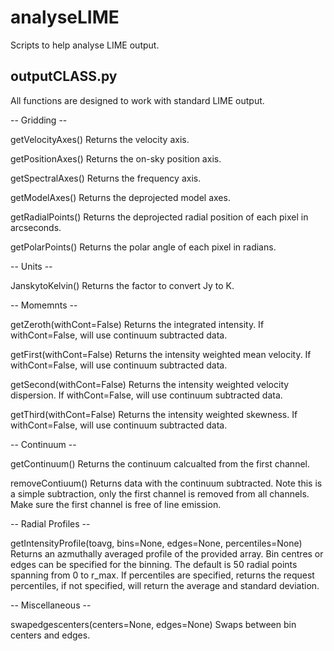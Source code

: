 # analyseLIME
Scripts to help analyse LIME output.


## outputCLASS.py

All functions are designed to work with standard LIME output.
  
-- Gridding --

getVelocityAxes()
    Returns the velocity axis.
    
getPositionAxes() 
    Returns the on-sky position axis.
    
getSpectralAxes() 
    Returns the frequency axis.
    
getModelAxes()
    Returns the deprojected model axes.
    
getRadialPoints()
    Returns the deprojected radial position of each pixel in arcseconds.
    
getPolarPoints()
    Returns the polar angle of each pixel in radians.
    
-- Units --

JanskytoKelvin()
    Returns the factor to convert Jy to K.
    

-- Momemnts --

getZeroth(withCont=False)
    Returns the integrated intensity. If withCont=False, 
    will use continuum subtracted data.
    
getFirst(withCont=False)
    Returns the intensity weighted mean velocity. If withCont=False, 
    will use continuum subtracted data.
    
getSecond(withCont=False)
    Returns the intensity weighted velocity dispersion. If withCont=False, 
    will use continuum subtracted data.
    
getThird(withCont=False)
    Returns the intensity weighted skewness. If withCont=False, 
    will use continuum subtracted data.


-- Continuum --

getContinuum()
    Returns the continuum calcualted from the first channel.
    
removeContiuum() 
    Returns data with the continuum subtracted. Note this is a simple subtraction, 
    only the first channel is removed from all channels. Make sure the first
    channel is free of line emission.
    

-- Radial Profiles --
 
getIntensityProfile(toavg, bins=None, edges=None, percentiles=None)
    Returns an azmuthally averaged profile of the provided array.
    Bin centres or edges can be specified for the binning. The default
    is 50 radial points spanning from 0 to r_max.
    If percentiles are specified, returns the request percentiles, if
    not specified, will return the average and standard deviation.
        

-- Miscellaneous --
 
swapedgescenters(centers=None, edges=None)
    Swaps between bin centers and edges. 
